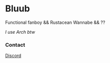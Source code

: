 # Bluub
Functional fanboy && Rustacean Wannabe && ??

*I use Arch btw*

### Contact
[Discord](https://discordapp.com/users/140917356980338688)
